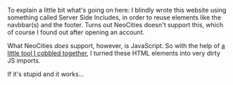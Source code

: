 To explain a little bit what's going on here: I blindly wrote this website using something called Server Side Includes, in order to reuse elements like the navbbar(s) and the footer. Turns out NeoCities doesn't support this, which of course I found out after opening an account.

What NeoCities *does* support, however, is JavaScript. So with the help of [a little tool I cobbled together](../../tools/html2js), I turned these HTML elements into very dirty JS imports.

If it's stupid and it works...
